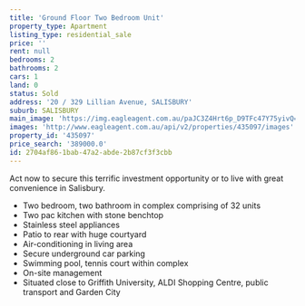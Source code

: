 ```yaml
---
title: 'Ground Floor Two Bedroom Unit'
property_type: Apartment
listing_type: residential_sale
price: ''
rent: null
bedrooms: 2
bathrooms: 2
cars: 1
land: 0
status: Sold
address: '20 / 329 Lillian Avenue, SALISBURY'
suburb: SALISBURY
main_image: 'https://img.eagleagent.com.au/paJC3Z4Hrt6p_D9TFc47Y75yivQ=/1280x854/smart/https://s3-us-west-2.amazonaws.com/eagleagent-orig/images/6820472/110756691-image-M.jpg'
images: 'http://www.eagleagent.com.au/api/v2/properties/435097/images'
property_id: '435097'
price_search: '389000.0'
id: 2704af86-1bab-47a2-abde-2b87cf3f3cbb
---
```

Act now to secure this terrific investment opportunity or to live with great convenience in Salisbury.

* Two bedroom, two bathroom in complex comprising of 32 units
* Two pac kitchen with stone benchtop
* Stainless steel appliances
* Patio to rear with huge courtyard
* Air-conditioning in living area
* Secure underground car parking
* Swimming pool, tennis court within complex
* On-site management
* Situated close to Griffith University, ALDI Shopping Centre, public transport and Garden City